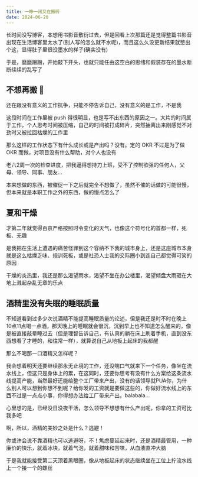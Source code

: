 ```yaml
---
title: 一睁一闭又在搬砖
date: 2024-06-20
---
```


长时间没写博客，本想用书影音敷衍过去，但是回看上次那篇还是觉得整篇书影音出现在生活博客里太水了(别人写的怎么就不水呢)，而且这么久没更新结果就憋出个这，显得肚子里很没墨水的样子(确实没有)

于是，磨磨蹭蹭，开始敲下开头，也就只能任由这空白的思绪和假装存在的墨水断断续续的乱写了

## 不想再搬 🧱

还在跟没有意义的工作抗争，只能不停告诉自己，没有意义的是工作，不是我

这段时间在工作里被 push 得很明显，也是写不出东西的原因之一。大片的时间属于工作，个人思考时间被压缩，自己的时间被打成碎片，突然抽离出来刚感觉不对劲时又被拉回枯燥的工作里

那么这样的工作状态下有什么成长或是产出吗？没有。定的 OKR 不过是为了做 OKR 而做，对项目没有什么帮助，对个人也没有

老六2周一次的检查进度，把我逼得想持刀上班，受不了控制欲强的任何人，父母、领导、同事、朋友...

本来想做的东西，被催促一下之后就完全不想做了，虽然不催的话做的可能很慢，但本来就是本职工作之外的东西，做的慢点怎么了

## 夏和干燥

才第二年就觉得百京严格按照时令变化的天气，也像这个符号化的首都一样，死板、无趣

是我把在生活上遭遇的痛苦怪罪到这个容纳不下我的城市身上，还是这座城市本身就是这么枯燥乏味、规训死板，或是社恐人士我的交际圈小到连自己都觉得可笑的原因

干燥的炎热里，我还是那么渴望雨水，渴望不坐在办公楼里，渴望倾盘大雨砸在大地上溅起杂乱无章的乐点

## 酒精里没有失眠的睡眠质量

不知道看到过多少次说酒精不能提高睡眠质量的论述，但是我还是时不时在晚上10点11点喝一点酒，那天晚上的睡眠就会很沉，沉到早上也不知道怎么醒来的，像是被直接敲晕睡过去（但是理智告诉自己，有认真的躺在床上刷着手机，直到没东西想看了才睡的，和往常一样），就算说自己从地板上起床的我都醒

那么不喝那一口酒精又怎样呢？

我会想着明天还要继续那永无止境的工作，还没喘口气就来下一个任务，像坐在流水线上，但这只是身体上的累，在这同时，还要你思考有没有什么方案给这条流水线提高产能，当然最好还能给整个工厂带来产出，没有的话领导就PUA你，为什么别人可以想到你想不到呢？给你发的工资就是要做这些的，你做好流水线上的东西不过是一点点小事，你得想办法给工厂带来产出。balabala…

心里想的是，已经没日没夜干活，怎么领导不想想有什么产出呢，你拿的工资可比我多吧

啊，所以，酒精的美妙之处是什么？逃避！

你或许会说不靠酒精也可以逃避呀，不！焦虑蔓延起来时，还是酒精最管用，一种廉价的快乐，就着冰块，就着气泡，就着甜味和苦味，从血液直冲大脑

于是我就能接受第二天顶着黑眼圈，像从地板起床的状态继续坐在工位上拧流水线上一个接一个的螺丝
